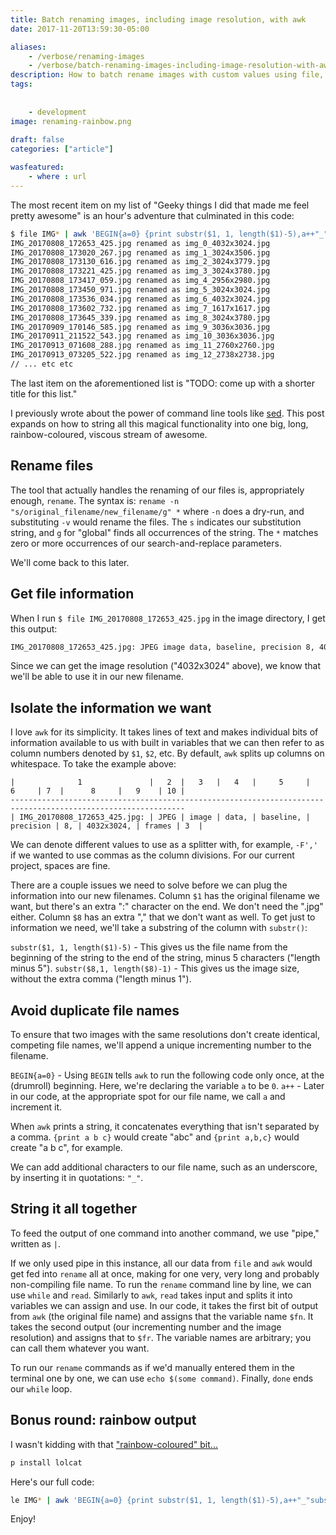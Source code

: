 ```yaml
---
title: Batch renaming images, including image resolution, with awk
date: 2017-11-20T13:59:30-05:00

aliases:
    - /verbose/renaming-images
    - /verbose/batch-renaming-images-including-image-resolution-with-awk
description: How to batch rename images with custom values using file, awk, and rename - in rainbow colors!
tags:
    
    
    - development
image: renaming-rainbow.png
 
draft: false
categories: ["article"]

wasfeatured:
    - where : url
---
```


The most recent item on my list of "Geeky things I did that made me feel pretty awesome" is an hour's adventure that culminated in this code:

```bash
$ file IMG* | awk 'BEGIN{a=0} {print substr($1, 1, length($1)-5),a++"_"substr($8,1, length($8)-1)}' | while read fn fr; do echo $(rename -v "s/$fn/img_$fr/g" *); done
IMG_20170808_172653_425.jpg renamed as img_0_4032x3024.jpg
IMG_20170808_173020_267.jpg renamed as img_1_3024x3506.jpg
IMG_20170808_173130_616.jpg renamed as img_2_3024x3779.jpg
IMG_20170808_173221_425.jpg renamed as img_3_3024x3780.jpg
IMG_20170808_173417_059.jpg renamed as img_4_2956x2980.jpg
IMG_20170808_173450_971.jpg renamed as img_5_3024x3024.jpg
IMG_20170808_173536_034.jpg renamed as img_6_4032x3024.jpg
IMG_20170808_173602_732.jpg renamed as img_7_1617x1617.jpg
IMG_20170808_173645_339.jpg renamed as img_8_3024x3780.jpg
IMG_20170909_170146_585.jpg renamed as img_9_3036x3036.jpg
IMG_20170911_211522_543.jpg renamed as img_10_3036x3036.jpg
IMG_20170913_071608_288.jpg renamed as img_11_2760x2760.jpg
IMG_20170913_073205_522.jpg renamed as img_12_2738x2738.jpg
// ... etc etc
```

The last item on the aforementioned list is "TODO: come up with a shorter title for this list."

I previously wrote about the power of command line tools like [sed](/posts/how-to-replace-a-string-in-a-dozen-old-blog-posts-with-one-sed-terminal-command/). This post expands on how to string all this magical functionality into one big, long, rainbow-coloured, viscous stream of awesome.

## Rename files

The tool that actually handles the renaming of our files is, appropriately enough, `rename`. The syntax is: `rename -n "s/original_filename/new_filename/g" *` where `-n` does a dry-run, and substituting `-v` would rename the files. The `s` indicates our substitution string, and `g` for "global" finds all occurrences of the string. The `*` matches zero or more occurrences of our search-and-replace parameters.

We'll come back to this later.

## Get file information

When I run `$ file IMG_20170808_172653_425.jpg` in the image directory, I get this output:

```bash
IMG_20170808_172653_425.jpg: JPEG image data, baseline, precision 8, 4032x3024, frames 3
```

Since we can get the image resolution ("4032x3024" above), we know that we'll be able to use it in our new filename.

## Isolate the information we want

I love `awk` for its simplicity. It takes lines of text and makes individual bits of information available to us with built in variables that we can then refer to as column numbers denoted by `$1`, `$2`, etc. By default, `awk` splits up columns on whitespace. To take the example above:

```text
|              1               |   2  |   3   |   4   |     5     |     6     | 7  |      8     |   9    | 10 |
-------------------------------------------------------------------------------------------------------------
| IMG_20170808_172653_425.jpg: | JPEG | image | data, | baseline, | precision | 8, | 4032x3024, | frames | 3  |
```

We can denote different values to use as a splitter with, for example, `-F','` if we wanted to use commas as the column divisions. For our current project, spaces are fine.

There are a couple issues we need to solve before we can plug the information into our new filenames. Column `$1` has the original filename we want, but there's an extra ":" character on the end. We don't need the ".jpg" either. Column `$8` has an extra "," that we don't want as well. To get just to information we need, we'll take a substring of the column with `substr()`:

`substr($1, 1, length($1)-5)` - This gives us the file name from the beginning of the string to the end of the string, minus 5 characters ("length minus 5").
`substr($8,1, length($8)-1)` - This gives us the image size, without the extra comma ("length minus 1").

## Avoid duplicate file names

To ensure that two images with the same resolutions don't create identical, competing file names, we'll append a unique incrementing number to the filename.

`BEGIN{a=0}` - Using `BEGIN` tells `awk` to run the following code only once, at the (drumroll) beginning. Here, we're declaring the variable `a` to be `0`.
`a++` - Later in our code, at the appropriate spot for our file name, we call `a` and increment it.

When `awk` prints a string, it concatenates everything that isn't separated by a comma. `{print a b c}` would create "abc" and `{print a,b,c}` would create "a b c", for example.

We can add additional characters to our file name, such as an underscore, by inserting it in quotations: `"_"`.

## String it all together

To feed the output of one command into another command, we use "pipe," written as `|`.

If we only used pipe in this instance, all our data from `file` and `awk` would get fed into `rename` all at once, making for one very, very long and probably non-compiling file name. To run the `rename` command line by line, we can use `while` and `read`. Similarly to `awk`, `read` takes input and splits it into variables we can assign and use. In our code, it takes the first bit of output from `awk` (the original file name) and assigns that the variable name `$fn`. It takes the second output (our incrementing number and the image resolution) and assigns that to `$fr`. The variable names are arbitrary; you can call them whatever you want.

To run our `rename` commands as if we'd manually entered them in the terminal one by one, we can use `echo $(some command)`. Finally, `done` ends our `while` loop.

## Bonus round: rainbow output

I wasn't kidding with that ["rainbow-coloured" bit...](https://github.com/tehmaze/lolcat)

```bash
p install lolcat
```

Here's our full code:

```bash
le IMG* | awk 'BEGIN{a=0} {print substr($1, 1, length($1)-5),a++"_"substr($8,1, length($8)-1)}' | while read fn fs; do echo $(rename -v "s/$fn/img_$fs/g" *); done | lolcat
```

Enjoy!
